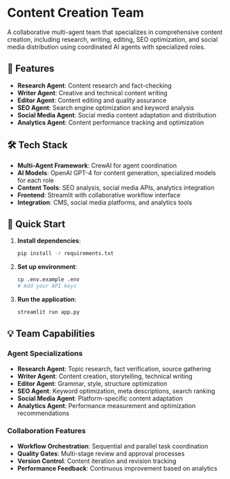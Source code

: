 # Content Creation Team

A collaborative multi-agent team that specializes in comprehensive content creation, including research, writing, editing, SEO optimization, and social media distribution using coordinated AI agents with specialized roles.

## 🌟 Features

- **Research Agent**: Content research and fact-checking
- **Writer Agent**: Creative and technical content writing
- **Editor Agent**: Content editing and quality assurance
- **SEO Agent**: Search engine optimization and keyword analysis
- **Social Media Agent**: Social media content adaptation and distribution
- **Analytics Agent**: Content performance tracking and optimization

## 🛠️ Tech Stack

- **Multi-Agent Framework**: CrewAI for agent coordination
- **AI Models**: OpenAI GPT-4 for content generation, specialized models for each role
- **Content Tools**: SEO analysis, social media APIs, analytics integration
- **Frontend**: Streamlit with collaborative workflow interface
- **Integration**: CMS, social media platforms, and analytics tools

## 🚀 Quick Start

1. **Install dependencies**:
   ```bash
   pip install -r requirements.txt
   ```

2. **Set up environment**:
   ```bash
   cp .env.example .env
   # Add your API keys
   ```

3. **Run the application**:
   ```bash
   streamlit run app.py
   ```

## 💡 Team Capabilities

### Agent Specializations
- **Research Agent**: Topic research, fact verification, source gathering
- **Writer Agent**: Content creation, storytelling, technical writing
- **Editor Agent**: Grammar, style, structure optimization
- **SEO Agent**: Keyword optimization, meta descriptions, search ranking
- **Social Media Agent**: Platform-specific content adaptation
- **Analytics Agent**: Performance measurement and optimization recommendations

### Collaboration Features
- **Workflow Orchestration**: Sequential and parallel task coordination
- **Quality Gates**: Multi-stage review and approval processes
- **Version Control**: Content iteration and revision tracking
- **Performance Feedback**: Continuous improvement based on analytics

